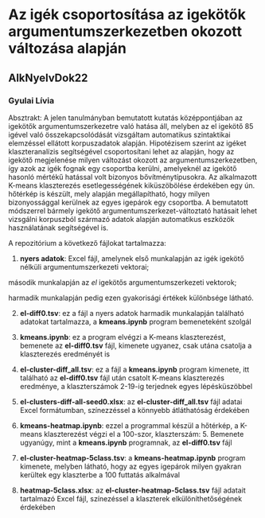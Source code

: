 # Az igék csoportosítása az igekötők argumentumszerkezetben okozott változása alapján
## AlkNyelvDok22
### Gyulai Lívia

Absztrakt: A jelen tanulmányban bemutatott kutatás középpontjában az igekötők argumentumszerkezetre való hatása áll, melyben az el igekötő 85 igével való összekapcsolódását vizsgáltam automatikus szintaktikai elemzéssel ellátott korpuszadatok alapján. Hipotézisem szerint az igéket klaszteranalízis segítségével csoportosítani lehet az alapján, hogy az igekötő megjelenése milyen változást okozott az argumentumszerkezetben, így azok az igék fognak egy csoportba kerülni, amelyeknél az igekötő hasonló mértékű hatással volt bizonyos bővítménytípusokra. Az alkalmazott K-means klaszterezés esetlegességének kiküszöbölése érdekében egy ún. hőtérkép is készült, mely alapján megállapítható, hogy milyen bizonyossággal kerülnek az egyes igepárok egy csoportba. A bemutatott módszerrel bármely igekötő argumentumszerkezet-változtató hatásait lehet vizsgálni korpuszból származó adatok alapján automatikus eszközök használatának segítségével is.

A repozitórium a következő fájlokat tartalmazza:

1. **nyers adatok**: Excel fájl, amelynek első munkalapján az igék igekötő nélküli argumentumszerkezeti vektorai;

  második munkalapján az *el* igekötős argumentumszerkezeti vektorok;

  harmadik munkalapján pedig ezen gyakorisági értékek különbsége látható.

2. **el-diff0.tsv**: ez a fájl a nyers adatok harmadik munkalapján található adatokat tartalmazza, a **kmeans.ipynb** program bemeneteként szolgál

3. **kmeans.ipynb**: ez a program elvégzi a K-means klaszterezést, bemenete az **el-diff0.tsv** fájl, kimenete ugyanez, csak utána csatolja a klaszterezés eredményét is

4. **el-cluster-diff_all.tsv**: ez a fájl a **kmeans.ipynb** program kimenete, itt található az **el-diff0.tsv** fájl után csatolt K-means klaszterezés eredménye, a klaszterszámok 2-19-ig terjednek egyes lépésküszöbbel

5. **el-clusters-diff-all-seed0.xlsx**: az **el-cluster-diff_all.tsv** fájl adatai Excel formátumban, színezzéssel a könnyebb átláthatóság érdekében

6. **kmeans-heatmap.ipynb**: ezzel a programmal készül a hőtérkép, a K-means klaszterezést végzi el a 100-szor, klaszterszám: 5. Bemenete ugyanúgy, mint a **kmeans.ipynb** programnak, az **el-diff0.tsv** fájl

7. **el-cluster-heatmap-5class.tsv**: a **kmeans-heatmap.ipynb** program kimenete, melyben látható, hogy az egyes igepárok milyen gyakran kerültek egy klaszterbe a 100 futtatás alkalmával

8. **heatmap-5class.xlsx**: az  **el-cluster-heatmap-5class.tsv** fájl adatait tartalmazó Excel fájl, színezéssel a klaszterek elkülöníthetőségének érdekében 
 
